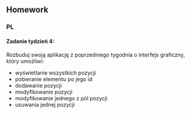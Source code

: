 ## Homework
### PL
#### Zadanie tydzień 4:

Rozbuduj swoją aplikację z poprzedniego tygodnia o interfejs graficzny, który umożliwi:

* wyświetlanie wszystkich pozycji
* pobieranie elementu po jego id
* dodawanie pozycji
* modyfikowanie pozycji
* modyfikowanie jednego z pól pozycji
* usuwania jednej pozycji
